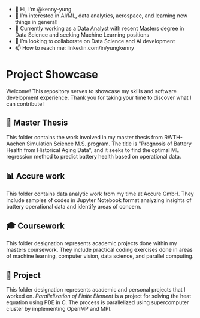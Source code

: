 - 👋 Hi, I’m @kenny-yung  
- 👀 I’m interested in AI/ML, data analytics, aerospace, and learning new things in general!  
- 🌱 Currently working as a Data Analyst with recent Masters degree in Data Science and seeking Machine Learning positions  
- 💞️ I’m looking to collaborate on Data Science and AI development  
- 📫 How to reach me: linkedin.com/in/yungkenny  

# Project Showcase
Welcome!
This repository serves to showcase my skills and software development experience.
Thank you for taking your time to discover what I can contribute!

## 📘 Master Thesis
This folder contains the work involved in my master thesis from RWTH-Aachen Simulation Science M.S. program.
The title is "Prognosis of Battery Health from Historical Aging Data", and it seeks to find the optimal ML regression method to predict battery health based on operational data.

## 📊 Accure work
This folder contains data analytic work from my time at Accure GmbH. They include samples of codes in Jupyter Notebook format analyzing insights of battery operational data and identify areas of concern.

## 🎓 Coursework
This folder designation represents academic projects done within my masters coursework. They include practical coding exercises done in areas of machine learning, computer vision, data science, and parallel computing.

## 📇 Project
This folder designation represents academic and personal projects that I worked on. _Parallelization of Finite Element_ is a project for solving the heat equation using PDE in C. The process is parallelized using supercomputer cluster by implementing OpenMP and MPI. 
